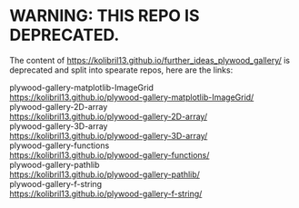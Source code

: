 # WARNING: THIS REPO IS DEPRECATED.
The content of
https://kolibril13.github.io/further_ideas_plywood_gallery/
is deprecated and split into spearate repos, here are the links:

plywood-gallery-matplotlib-ImageGrid   
https://kolibril13.github.io/plywood-gallery-matplotlib-ImageGrid/  
plywood-gallery-2D-array    
https://kolibril13.github.io/plywood-gallery-2D-array/  
plywood-gallery-3D-array  
https://kolibril13.github.io/plywood-gallery-3D-array/  
plywood-gallery-functions  
https://kolibril13.github.io/plywood-gallery-functions/  
plywood-gallery-pathlib  
https://kolibril13.github.io/plywood-gallery-pathlib/    
plywood-gallery-f-string  
https://kolibril13.github.io/plywood-gallery-f-string/  
